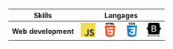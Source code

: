 <table>
  <thead>
    <th>Skills</th>
    <th colspan=6>Langages</th>
  </thead>
  <tr>
    <th>Web development</th>
    <td>
        <img src="https://raw.githubusercontent.com/devicons/devicon/master/icons/javascript/javascript-original.svg" height="30" width="30">
    </td>
     <td>
        <img src="https://raw.githubusercontent.com/devicons/devicon/master/icons/html5/html5-original-wordmark.svg" height="30" width="30">
    </td>
    <td>
        <img src="https://raw.githubusercontent.com/devicons/devicon/master/icons/css3/css3-original-wordmark.svg" height="30" width="30">
    </td>
    <td>
        <img src="https://raw.githubusercontent.com/devicons/devicon/master/icons/bootstrap/bootstrap-plain-wordmark.svg" height="30" width="30">
    </td>
    
  </tr>
</table>
